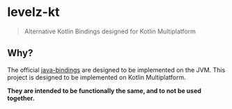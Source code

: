 # levelz-kt

> Alternative Kotlin Bindings designed for Kotlin Multiplatform

## Why?

The official [java-bindings](https://github.com/LevelZ-File/java-bindings) are designed to be implemented on
the JVM. This project is designed to be implemented on Kotlin Multiplatform.

**They are intended to be functionally the same, and to not be used together.**


